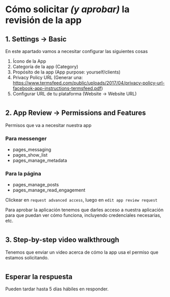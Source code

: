# Cómo solicitar *(y aprobar)* la revisión de la app

## **1. Settings → Basic**

En este apartado vamos a necesitar configurar las siguientes cosas
1. Ícono de la App
2. Categoría de la app (Category)
3. Propósito de la app (App purpose: yourself/clients)
4. Privacy Policy URL (Generar una: https://www.termsfeed.com/public/uploads/2017/04/privacy-policy-url-facebook-app-instructions-termsfeed.pdf)
5. Configurar URL de tu plataforma (Website → Website URL)

#

## **2. App Review → Permissions and Features**
Permisos que va a necesitar nuestra app
### Para messenger
- pages_messaging
- pages_show_list
- pages_manage_metadata

### Para la página
- pages_manage_posts
- pages_manage_read_engagement


Clickear en `request advanced access`, luego en `edit app review request`

Para aprobar la aplicación tenemos que darles acceso a nuestra aplicación para que puedan ver cómo funciona, incluyendo credenciales necesarias, etc.

#

## **3. Step-by-step video walkthrough**
Tenemos que enviar un video acerca de cómo la app usa el permiso que estamos solicitando.

#

## **Esperar la respuesta**
Pueden tardar hasta 5 días hábiles en responder.
